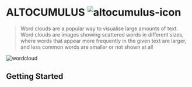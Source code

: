 # ALTOCUMULUS ![altocumulus-icon](http://clipart-library.com/img/887477.png)

> Word clouds are a popular way to visualise large amounts of text. Word clouds are images showing scattered words in different sizes, where words that appear more frequently in the given text are larger, and less common words are smaller or not shown at all


![wordcloud](https://muralweaver.netlify.com/static/e82592d14dff24be2af115fe1db56577/7cc4b/wordcloud.png)


## Getting Started
